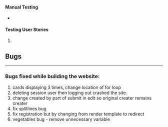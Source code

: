 #### Manual Testing 
- 


#### Testing User Stories

1. 

## <a name="bugs">Bugs</a>

---

### Bugs fixed while building the website:

1. cards displaying 3 times, change location of for loop
2. deleting session user then logging out crashed the site.
3. change created by part of submit in edit so original creater remains creater
4. fix splitlines bug
4. fix registration but by changing from render template to redirect
6. vegetables bug - remove unnecessary variable
